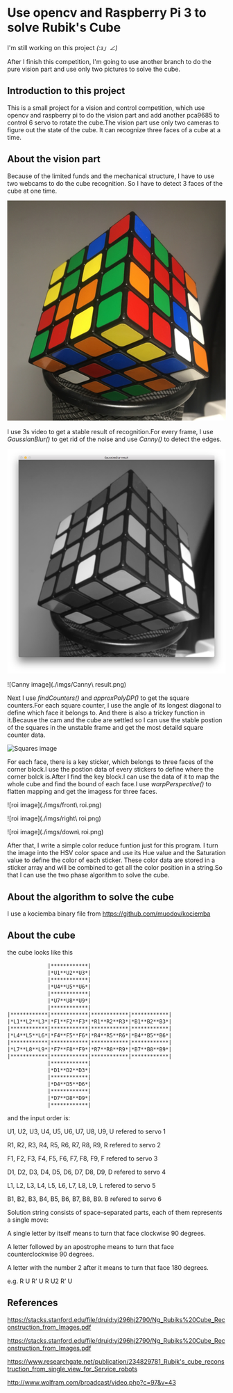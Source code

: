 # Use opencv and Raspberry Pi 3 to solve Rubik's Cube
I'm still working on this project _(:з」∠)_

After I finish this competition, I'm going to use another branch to do the pure vision part and use only two pictures to solve the cube.
## Introduction to this project
This is a small project for a vision and control competition, which use opencv and raspberry pi to do the vision part and add another pca9685 to control 6 servo to rotate the cube.The vision part use only two cameras to figure out the state of the cube. It can recognize three faces of a cube at a time.



## About the vision part
Because of the limited funds and the mechanical structure, I have to use two webcams to do the cube recognition. So I have to detect 3 faces of the cube at one time.

![cube image](./imgs/cube.JPG)

I use 3s video to get a stable result of recognition.For every frame, I use *GaussianBlur()* to get rid of the noise and use *Canny()* to detect the edges.

![GaussianBlur image](./imgs/GaussianBlur.png)

![Canny image](./imgs/Canny\ result.png)

Next I use *findCounters()* and *approxPolyDP()* to get the square counters.For each square counter, I use the angle of its longest diagonal to define which face it belongs to. And there is also a trickey function in it.Because the cam and the cube are settled so I can use the stable postion of the squares in the unstable frame and get the most detaild square counter data.

![Squares image](./imgs/Squares.png)

For each face, there is a key sticker, which belongs to three faces of the corner block.I use the postion data of every stickers to define where the corner bolck is.After I find the key block.I can use the data of it to map the whole cube and find the bound of each face.I use *warpPerspective()* to flatten mapping and get the imagess for three faces.

![roi image](./imgs/front\ roi.png)

![roi image](./imgs/right\ roi.png)

![roi image](./imgs/down\ roi.png)

After that, I write a simple color reduce funtion just for this program. I turn the image into the HSV color space and use its Hue value and the Saturation value to define the color of each sticker. These color data are stored in a sticker array and will be combined to get all the color position in a string.So that I can use the two phase algorithm to solve the cube.



## About the algorithm to solve the cube
I use a kociemba binary file from https://github.com/muodov/kociemba



## About the cube
the cube looks like this


                 |************|
                 |*U1**U2**U3*|
                 |************|
                 |*U4**U5**U6*|
                 |************|
                 |*U7**U8**U9*|
                 |************|
    |************|************|************|************|
    |*L1**L2**L3*|*F1**F2**F3*|*R1**R2**R3*|*B1**B2**B3*|
    |************|************|************|************|
    |*L4**L5**L6*|*F4**F5**F6*|*R4**R5**R6*|*B4**B5**B6*|
    |************|************|************|************|
    |*L7**L8**L9*|*F7**F8**F9*|*R7**R8**R9*|*B7**B8**B9*|
    |************|************|************|************|
                 |************|
                 |*D1**D2**D3*|
                 |************|
                 |*D4**D5**D6*|
                 |************|
                 |*D7**D8**D9*|
                 |************|

 and the input order is:
 
 U1, U2, U3, U4, U5, U6, U7, U8, U9,
 U refered to servo 1
 
 R1, R2, R3, R4, R5, R6, R7, R8, R9,
 R refered to servo 2
 
 F1, F2, F3, F4, F5, F6, F7, F8, F9,
 F refered to servo 3
 
 D1, D2, D3, D4, D5, D6, D7, D8, D9,
 D refered to servo 4
 
 L1, L2, L3, L4, L5, L6, L7, L8, L9,
 L refered to servo 5
 
 B1, B2, B3, B4, B5, B6, B7, B8, B9.
 B refered to servo 6
 

 Solution string consists of space-separated parts, each of them represents a single move:

 A single letter by itself means to turn that face clockwise 90 degrees.
 
 A letter followed by an apostrophe means to turn that face counterclockwise 90 degrees.
 
 A letter with the number 2 after it means to turn that face 180 degrees.
 
 e.g. R U R’ U R U2 R’ U


 ## References
 https://stacks.stanford.edu/file/druid:yj296hj2790/Ng_Rubiks%20Cube_Reconstruction_from_Images.pdf

 https://stacks.stanford.edu/file/druid:yj296hj2790/Ng_Rubiks%20Cube_Reconstruction_from_Images.pdf

 https://www.researchgate.net/publication/234829781_Rubik's_cube_reconstruction_from_single_view_for_Service_robots

 http://www.wolfram.com/broadcast/video.php?c=97&v=43
